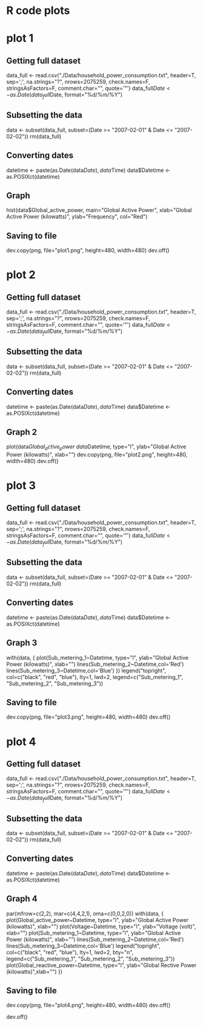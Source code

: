 # R code plots

# plot 1

## Getting full dataset
data_full <- read.csv("./Data/household_power_consumption.txt", header=T, sep=';', na.strings="?", 
nrows=2075259, check.names=F, stringsAsFactors=F, comment.char="", quote='\"')
data_full$Date <- as.Date(data_full$Date, format="%d/%m/%Y")

## Subsetting the data
data <- subset(data_full, subset=(Date >= "2007-02-01" & Date <= "2007-02-02"))
rm(data_full)

## Converting dates
datetime <- paste(as.Date(data$Date), data$Time)
data$Datetime <- as.POSIXct(datetime)

## Graph
hist(data$Global_active_power, main="Global Active Power", 
     xlab="Global Active Power (kilowatts)", ylab="Frequency", col="Red")

## Saving to file
dev.copy(png, file="plot1.png", height=480, width=480)
dev.off()

# plot 2

## Getting full dataset
data_full <- read.csv("./Data/household_power_consumption.txt", header=T, sep=';', na.strings="?", 
nrows=2075259, check.names=F, stringsAsFactors=F, comment.char="", quote='\"')
data_full$Date <- as.Date(data_full$Date, format="%d/%m/%Y")

## Subsetting the data
data <- subset(data_full, subset=(Date >= "2007-02-01" & Date <= "2007-02-02"))
rm(data_full)

## Converting dates
datetime <- paste(as.Date(data$Date), data$Time)
data$Datetime <- as.POSIXct(datetime)

## Graph 2
plot(data$Global_active_power~data$Datetime, type="l",
     ylab="Global Active Power (kilowatts)", xlab="")
dev.copy(png, file="plot2.png", height=480, width=480)
dev.off()

# plot 3

## Getting full dataset
data_full <- read.csv("./Data/household_power_consumption.txt", header=T, sep=';', na.strings="?", 
nrows=2075259, check.names=F, stringsAsFactors=F, comment.char="", quote='\"')
data_full$Date <- as.Date(data_full$Date, format="%d/%m/%Y")

## Subsetting the data
data <- subset(data_full, subset=(Date >= "2007-02-01" & Date <= "2007-02-02"))
rm(data_full)

## Converting dates
datetime <- paste(as.Date(data$Date), data$Time)
data$Datetime <- as.POSIXct(datetime)

## Graph 3
with(data, {
plot(Sub_metering_1~Datetime, type="l",
ylab="Global Active Power (kilowatts)", xlab="")
lines(Sub_metering_2~Datetime,col='Red')
lines(Sub_metering_3~Datetime,col='Blue')
})
legend("topright", col=c("black", "red", "blue"), lty=1, lwd=2, 
legend=c("Sub_metering_1", "Sub_metering_2", "Sub_metering_3"))

## Saving to file
dev.copy(png, file="plot3.png", height=480, width=480)
dev.off()

# plot 4

## Getting full dataset
data_full <- read.csv("./Data/household_power_consumption.txt", header=T, sep=';', na.strings="?", 
nrows=2075259, check.names=F, stringsAsFactors=F, comment.char="", quote='\"')
data_full$Date <- as.Date(data_full$Date, format="%d/%m/%Y")

## Subsetting the data
data <- subset(data_full, subset=(Date >= "2007-02-01" & Date <= "2007-02-02"))
rm(data_full)

## Converting dates
datetime <- paste(as.Date(data$Date), data$Time)
data$Datetime <- as.POSIXct(datetime)

## Graph 4
par(mfrow=c(2,2), mar=c(4,4,2,1), oma=c(0,0,2,0))
with(data, {
plot(Global_active_power~Datetime, type="l", 
ylab="Global Active Power (kilowatts)", xlab="")
plot(Voltage~Datetime, type="l", 
ylab="Voltage (volt)", xlab="")
plot(Sub_metering_1~Datetime, type="l", 
ylab="Global Active Power (kilowatts)", xlab="")
lines(Sub_metering_2~Datetime,col='Red')
lines(Sub_metering_3~Datetime,col='Blue')
legend("topright", col=c("black", "red", "blue"), lty=1, lwd=2, bty="n",
legend=c("Sub_metering_1", "Sub_metering_2", "Sub_metering_3"))
plot(Global_reactive_power~Datetime, type="l", 
ylab="Global Rective Power (kilowatts)",xlab="")
})

## Saving to file
dev.copy(png, file="plot4.png", height=480, width=480)
dev.off()


dev.off()
